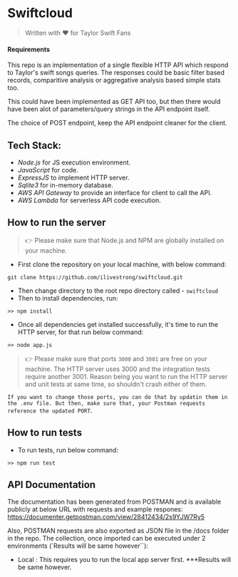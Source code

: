 # Swiftcloud

>
> Written with ❤️ for Taylor Swift Fans
>


#### Requirements

This repo is an implementation of a single flexible HTTP API which respond to Taylor's swift songs queries. The responses could be basic filter based records, comparitive analysis or aggregative analysis based simple stats too.  

This could have been implemented as GET API too, but then there would have been alot of parameters/query strings in the API endpoint itself.  

The choice of POST endpoint, keep the API endpoint cleaner for the client.

## Tech Stack:
- *Node.js* for JS execution environment.
- *JavaScript* for code.
- *ExpressJS* to implement HTTP server.
- *Sqlite3* for in-memory database.
- *AWS API Gateway* to provide an interface for client to call the API.
- *AWS Lambda* for serverless API code execution.

## How to run the server  
>
> 👉 Please make sure that Node.js and NPM are globally installed on your machine.
>

- First clone the repository on your local machine, with below command:
```
git clone https://github.com/ilivestrong/swiftcloud.git
```
- Then change directory to the root repo directory called - `swiftcloud`
- Then to install dependencies, run:
```
>> npm install
``` 
- Once all dependencies get installed successfully, it's time to run the HTTP server, for that run below command:
```
>> node app.js
``` 
>
> 👉 Please make sure that ports `3000` and `3001` are free on your machine. The HTTP server uses 3000 and the integration tests require another 3001. Reason being you want to run the HTTP server and unit tests at same time, so shouldn't crash either of them.  

`If you want to change those ports, you can do that by updatin them in the .env file. But then, make sure that, your Postman requests reference the updated PORT`.
>


## How to run tests
- To run tests, run below command:
```
>> npm run test
``` 


## API Documentation
The documentation has been generated from POSTMAN and is available publicly at below URL with requests and example respones:  
https://documenter.getpostman.com/view/28412434/2s9YJW7Ry5  

Also, POSTMAN requests are also exported as JSON file in the /docs folder in the repo. The collection, once imported can be executed under 2 environments (`Results will be same however``):  

- Local : This requires you to run the local app server first.
***Results will be same however.

